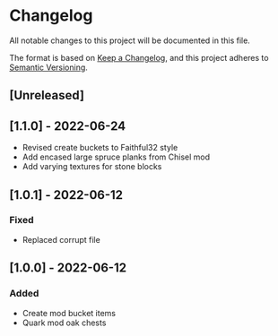 # Changelog

All notable changes to this project will be documented in this file.

The format is based on [Keep a Changelog](//keepachangelog.com/en/1.0.0/),
and this project adheres to [Semantic Versioning](//semver.org/spec/v2.0.0.html).

## [Unreleased]

## [1.1.0] - 2022-06-24
- Revised create buckets to Faithful32 style
- Add encased large spruce planks from Chisel mod
- Add varying textures for stone blocks

## [1.0.1] - 2022-06-12
### Fixed
- Replaced corrupt file

## [1.0.0] - 2022-06-12
### Added
- Create mod bucket items
- Quark mod oak chests
